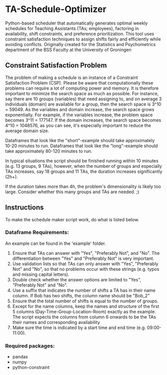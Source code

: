 # TA-Schedule-Optimizer
Python-based scheduler that automatically generates optimal weekly schedules for Teaching Assistants (TAs; employees), factoring in availability, shift constraints, and preference prioritization. This tool uses constraint satisfaction techniques to assign shifts fairly and efficiently while avoiding conflicts. Originally created for the Statistics and Psychometrics department of the BSS Faculty at the University of Groningen

## Constraint Satisfaction Problem
The problem of making a schedule is an instance of a Constraint Satisfaction
Problem (CSP). Please be aware that computationally these problems can require a lot of computing power
and memory. It is therefore important to minimize the search space as much as possible. 
For instance, say there are 10 groups (variables) that need assigning to, and on average 3 individuals
(domain) are available for a group, then the search space is 3^10 = 59049. As the variables and domain
increase, the search space grows exponentially. For example, if the variables increase, the problem 
space becomes 3^11 = 177147. If the domain increases, the search space becomes 4^10 = 1048576, as you
can see, it's especially important to reduce the average domain size.

Dataframes that look like the "short"-example should take approximately 10-20 minutes to run.
Dataframes that look like the "long"-example should take approximately 80-120 minutes to run.

In typical situations the script should be finished running within 10 minutes (e.g. 13 groups, 9 TAs),
however, when the number of groups and especially TAs increases, say 18 groups and 11 TAs, the duration
increases significantly (2h+). 
    
If the duration takes more than 4h, the problem's dimensionality is likely too large. Consider whether
this many groups and TAs are needed. ;)

## Instructions
To make the schedule maker script work, do what is listed below.

### Dataframe Requirements:
An example can be found in the 'example' folder.

1. Ensure that TAs can answer with "Yes", "Preferably Not", and "No". The differentiation between "Yes" and "Preferably Not" is very important. 
2. Use validation lists so that TAs can only answer with "Yes", "Preferably Not" and "No", so that no problems occur with these strings (e.g. typos and missing capital letters).
3. Double check whether the answer options are limited to "Yes", "Preferably Not" and "No".
4. Use a suffix that indicates the number of shifts a TA has in their name column. If Bob has two shifts, the column name should be "Bob_2"
5. Ensure that the total number of shifts is equal to the number of groups.
6. Except for the name columns, keep the names and structure of the first 5 columns (Day-Time-Group-Location-Room) exactly as the example. The script expects the columns from column 6 onwards to be the TAs their names and corresponding availability
7. Make sure the time is indicated by a start time and end time (e.g. 09:00-11:00).

### Required packages:
- pandas
- numpy
- python-constraint
